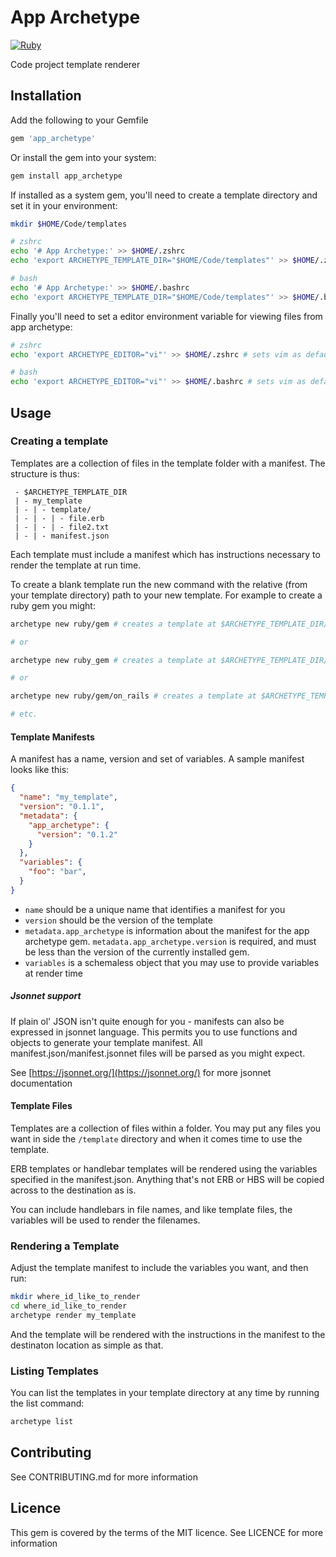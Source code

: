 # App Archetype

[![Ruby](https://github.com/andrewbigger/app_archetype/actions/workflows/build.yml/badge.svg?branch=main)](https://github.com/andrewbigger/app_archetype/actions/workflows/build.yml)

Code project template renderer

## Installation

Add the following to your Gemfile

```ruby
gem 'app_archetype'
```

Or install the gem into your system:

```bash
gem install app_archetype
```

If installed as a system gem, you'll need to create a template directory and set it in your environment:

```bash
mkdir $HOME/Code/templates

# zshrc
echo '# App Archetype:' >> $HOME/.zshrc
echo 'export ARCHETYPE_TEMPLATE_DIR="$HOME/Code/templates"' >> $HOME/.zshrc

# bash
echo '# App Archetype:' >> $HOME/.bashrc
echo 'export ARCHETYPE_TEMPLATE_DIR="$HOME/Code/templates"' >> $HOME/.bashrc
```

Finally you'll need to set a editor environment variable for viewing files from app archetype:

```bash
# zshrc
echo 'export ARCHETYPE_EDITOR="vi"' >> $HOME/.zshrc # sets vim as default editor

# bash
echo 'export ARCHETYPE_EDITOR="vi"' >> $HOME/.bashrc # sets vim as default editor
```

## Usage

### Creating a template

Templates are a collection of files in the template folder with a manifest. The structure is thus:

```text
 - $ARCHETYPE_TEMPLATE_DIR
 | - my_template
 | - | - template/
 | - | - | - file.erb
 | - | - | - file2.txt
 | - | - manifest.json
```

Each template must include a manifest which has instructions necessary to render the template at run time. 

To create a blank template run the new command with the relative (from your template directory) path to your new template. For example to create a ruby gem you might:

```bash
archetype new ruby/gem # creates a template at $ARCHETYPE_TEMPLATE_DIR/ruby/gem

# or

archetype new ruby_gem # creates a template at $ARCHETYPE_TEMPLATE_DIR/ruby_gem

# or

archetype new ruby/gem/on_rails # creates a template at $ARCHETYPE_TEMPLATE_DIR/ruby/gem/on_rails

# etc.
```

#### Template Manifests

A manifest has a name, version and set of variables. A sample manifest looks like this:

```json
{
  "name": "my_template",
  "version": "0.1.1",
  "metadata": {
    "app_archetype": {
      "version": "0.1.2"
    }
  },
  "variables": {
    "foo": "bar",
  }
}
```

- `name` should be a unique name that identifies a manifest for you
- `version` should be the version of the template
- `metadata.app_archetype` is information about the manifest for the app archetype gem. `metadata.app_archetype.version` is required, and must be less than the version of the currently installed gem.
- `variables` is a schemaless object that you may use to provide variables at render time

##### Jsonnet support

If plain ol' JSON isn't quite enough for you - manifests can also be expressed in jsonnet language. This permits you to use functions and objects to generate your template manifest. All manifest.json/manifest.jsonnet files will be parsed as you might expect.

See [https://jsonnet.org/](https://jsonnet.org/) for more jsonnet documentation

#### Template Files

Templates are a collection of files within a folder. You may put any files you want in side the `/template` directory and when it comes time to use the template.

ERB templates or handlebar templates will be rendered using the variables specified in the manifest.json. Anything that's not ERB or HBS will be copied across to the destination as is.

You can include handlebars in file names, and like template files, the variables will be used to render the filenames.

### Rendering a Template

Adjust the template manifest to include the variables you want, and then run:

```bash
mkdir where_id_like_to_render
cd where_id_like_to_render
archetype render my_template
```

And the template will be rendered with the instructions in the manifest to the destinaton location as simple as that.

### Listing Templates

You can list the templates in your template directory at any time by running the list command:

```bash
archetype list
```

## Contributing

See CONTRIBUTING.md for more information

## Licence

This gem is covered by the terms of the MIT licence. See LICENCE for more information
